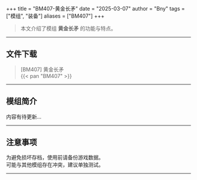 +++
title = "BM407-黄金长矛"
date = "2025-03-07"
author = "Bny"
tags = ["模组", "装备"]
aliases = ["BM407"]
+++

> 本文介绍了模组 **黄金长矛** 的功能与特点。

---

## 文件下载

> [BM407] 黄金长矛  
{{< pan "BM407" >}}  

---

## 模组简介

>  
内容有待更新...  

---

## 注意事项

>  
为避免损坏存档，使用前请备份游戏数据。  
可能与其他模组存在冲突，建议单独测试。  

---

